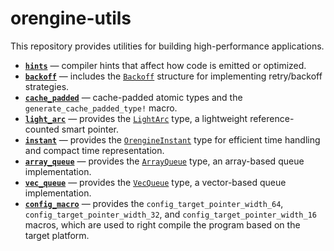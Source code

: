 # orengine-utils

This repository provides utilities for building high-performance applications.

- **[`hints`](./src/hints.rs)** — compiler hints that affect how code is emitted or optimized.
- **[`backoff`](./src/backoff.rs)** — includes the [`Backoff`](./src/backoff.rs) structure for 
   implementing retry/backoff strategies.
- **[`cache_padded`](./src/cache_padded.rs)** — cache-padded atomic types and the `generate_cache_padded_type!` macro.
- **[`light_arc`](./src/light_arc.rs)** — provides the [`LightArc`](./src/light_arc.rs) type, 
    a lightweight reference-counted smart pointer.
- **[`instant`](./src/instant.rs)** — provides the [`OrengineInstant`](./src/instant.rs) type for
    efficient time handling and compact time representation.  
- **[`array_queue`](./src/array_queue.rs)** — provides the [`ArrayQueue`](./src/array_queue.rs) type, 
    an array-based queue implementation.
- **[`vec_queue`](./src/vec_queue.rs)** — provides the [`VecQueue`](./src/vec_queue.rs) type,
    a vector-based queue implementation.
- **[`config_macro`](./src/config_macro.rs)** — provides the `config_target_pointer_width_64`, 
    `config_target_pointer_width_32`, and `config_target_pointer_width_16` macros, 
    which are used to right compile the program based on the target platform.
